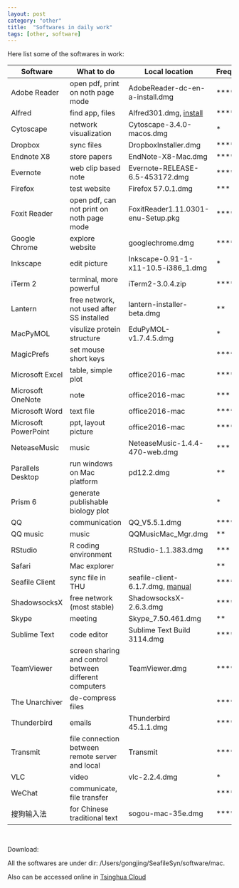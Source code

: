 ```yaml
---
layout: post
category: "other"
title:  "Softwares in daily work"
tags: [other, software]
---
```


Here list some of the softwares in work:

|Software|What to do|Local location|Frequency|
|---|---|---|---|
|Adobe Reader|open pdf, print on noth page mode|AdobeReader-dc-en-a-install.dmg|*****|
|Alfred|find app, files|Alfred301.dmg, [install](http://www.sdifen.com/alfred361.html)|*****|
|Cytoscape|network visualization|Cytoscape-3.4.0-macos.dmg|*|
|Dropbox|sync files|DropboxInstaller.dmg|*****|
|Endnote X8|store papers|EndNote-X8-Mac.dmg|****|
|Evernote|web clip based note|Evernote-RELEASE-6.5-453172.dmg|****|
|Firefox|test website|Firefox 57.0.1.dmg|***|
|Foxit Reader|open pdf, can not print on noth page mode|FoxitReader1.11.0301-enu-Setup.pkg|*****|
|Google Chrome|explore website|googlechrome.dmg|*****|
|Inkscape|edit picture|Inkscape-0.91-1-x11-10.5-i386_1.dmg|*|
|iTerm 2|terminal, more powerful|iTerm2-3.0.4.zip|*****|
|Lantern|free network, not used after SS installed|lantern-installer-beta.dmg|**|
|MacPyMOL|visulize protein structure|EduPyMOL-v1.7.4.5.dmg|*|
|MagicPrefs|set mouse short keys||*****|
|Microsoft Excel|table, simple plot|office2016-mac|*****|
|Microsoft OneNote|note|office2016-mac|***|
|Microsoft Word|text file|office2016-mac|*****|
|Microsoft PowerPoint|ppt, layout picture|office2016-mac|*****|
|NeteaseMusic|music|NeteaseMusic-1.4.4-470-web.dmg|***|
|Parallels Desktop|run windows on Mac platform|pd12.2.dmg|**|
|Prism 6|generate publishable biology plot||*|
|QQ|communication|QQ_V5.5.1.dmg|*****|
|QQ music|music|QQMusicMac_Mgr.dmg|**|
|RStudio|R coding environment|RStudio-1.1.383.dmg|***|
|Safari|Mac explorer||**|
|Seafile Client|sync file in THU|seafile-client-6.1.7.dmg, [manual](https://cloud.tsinghua.edu.cn/help)|****|
|ShadowsocksX|free network (most stable)|ShadowsocksX-2.6.3.dmg|*****|
|Skype|meeting|Skype_7.50.461.dmg|**|
|Sublime Text|code editor|Sublime Text Build 3114.dmg|*****|
|TeamViewer|screen sharing and control between different computers|TeamViewer.dmg|****|
|The Unarchiver|de-compress files||*****|
|Thunderbird|emails|Thunderbird 45.1.1.dmg|*****|
|Transmit|file connection between remote server and local|Transmit|*****|
|VLC|video|vlc-2.2.4.dmg|*|
|WeChat|communicate, file transfer||*****|
|搜狗输入法|for Chinese traditional text|sogou-mac-35e.dmg|****|

<br>

Download: 

All the softwares are under dir: /Users/gongjing/SeafileSyn/software/mac.

Also can be accessed online in [Tsinghua Cloud](https://cloud.tsinghua.edu.cn/d/e00f7dd022b943d08b68/)